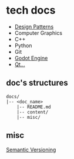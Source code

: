 # tech docs

- [Design Patterns](./design_patterns//README.md)
- Computer Graphics
- C++
- Python
- Git
- [Godot Engine](./godot_engine/README.md)
- [Qt...](https://github.com/LCSyy/QtBook/blob/master/README.md)

## doc's structures

```
docs/
|-- <doc_name>
    |-- README.md
    |-- content/
    |-- misc/
```

## misc

[Semantic Versioning](https://semver.org/)
